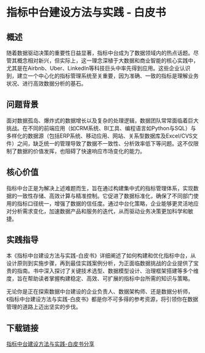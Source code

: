 # 指标中台建设方法与实践 - 白皮书

## 概述

随着数据驱动决策的重要性日益显著，指标中台成为了数据领域内的热点话题。尽管其概念相对新兴，但实际上，这一理念深植于大数据和商业智能的核心实践中，尤其是在Airbnb、Uber、LinkedIn等科技巨头中率先得到应用。这些企业认识到，建立一个中心化的指标管理系统至关重要，因为准确、一致的指标是理解业务状况、进行高效数据分析的基石。

## 问题背景

面对数据孤岛、爆炸式的数据增长以及复杂的处理逻辑，数据团队常常面临着巨大挑战。在不同的前端应用（如CRM系统、BI工具、编程语言如Python与SQL）与多样化的数据源（包括ERP系统、移动应用、网站、关系型数据库及Excel/CVS文件）之间，缺乏统一的管理导致了数据不一致性、分析效率低下等问题。这不仅限制了数据的价值发挥，也阻碍了快速响应市场变化的能力。

## 核心价值

指标中台正是为解决上述难题而生，旨在通过构建集中式的指标管理体系，实现数据的一致性存储、高效计算与精准控制。它促进了数据标准化，确保了不同部门使用的指标口径统一，增强了数据的信任度。通过中台化策略，企业能够更灵活地应对分析需求变化，加速数据产品和服务的迭代，从而驱动业务决策更加科学和敏捷。

## 实践指导

本《指标中台建设方法与实践-白皮书》详细阐述了如何构建和优化指标中台，从设计原则到实施步骤，再到最佳实践案例分析，为正面临数据挑战的企业提供了宝贵的指南。书中深入探讨了关键技术选型、数据模型设计、治理框架搭建等多个维度，旨在帮助读者掌握构建稳定、高效、可扩展的指标中台所需的知识与策略。

无论你是正在探索数据中台建设的企业负责人、数据架构师、还是数据分析师，《指标中台建设方法与实践-白皮书》都是你不可多得的参考资源，将引领你在数据管理的道路上迈出坚实的步伐。

## 下载链接

[指标中台建设方法与实践-白皮书分享](https://pan.quark.cn/s/9bc96913ab92)